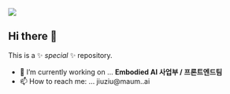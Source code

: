 <img src="https://capsule-render.vercel.app/api?type=shark&color=F5BB96&section=header&fontSize=90" />


## Hi there 👋


This is a ✨ _special_ ✨ repository.

- 🔭 I’m currently working on ... **Embodied AI 사업부 / 프론트엔드팀**
- 📫 How to reach me: ... jiuziu@maum..ai


